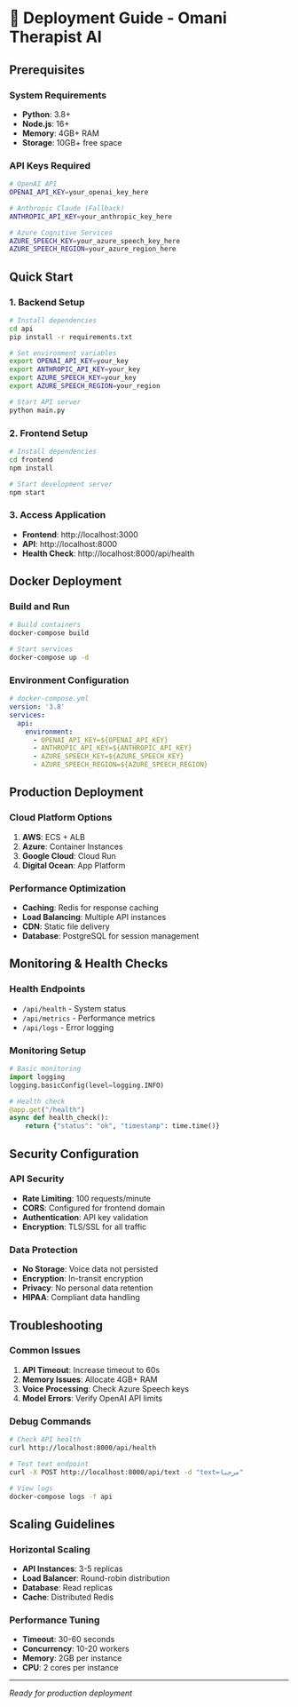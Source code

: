 # 🚀 Deployment Guide - Omani Therapist AI

## Prerequisites

### System Requirements
- **Python**: 3.8+
- **Node.js**: 16+
- **Memory**: 4GB+ RAM
- **Storage**: 10GB+ free space

### API Keys Required
```bash
# OpenAI API
OPENAI_API_KEY=your_openai_key_here

# Anthropic Claude (Fallback)
ANTHROPIC_API_KEY=your_anthropic_key_here

# Azure Cognitive Services
AZURE_SPEECH_KEY=your_azure_speech_key_here
AZURE_SPEECH_REGION=your_azure_region_here
```

## Quick Start

### 1. Backend Setup
```bash
# Install dependencies
cd api
pip install -r requirements.txt

# Set environment variables
export OPENAI_API_KEY=your_key
export ANTHROPIC_API_KEY=your_key
export AZURE_SPEECH_KEY=your_key
export AZURE_SPEECH_REGION=your_region

# Start API server
python main.py
```

### 2. Frontend Setup
```bash
# Install dependencies
cd frontend
npm install

# Start development server
npm start
```

### 3. Access Application
- **Frontend**: http://localhost:3000
- **API**: http://localhost:8000
- **Health Check**: http://localhost:8000/api/health

## Docker Deployment

### Build and Run
```bash
# Build containers
docker-compose build

# Start services
docker-compose up -d
```

### Environment Configuration
```yaml
# docker-compose.yml
version: '3.8'
services:
  api:
    environment:
      - OPENAI_API_KEY=${OPENAI_API_KEY}
      - ANTHROPIC_API_KEY=${ANTHROPIC_API_KEY}
      - AZURE_SPEECH_KEY=${AZURE_SPEECH_KEY}
      - AZURE_SPEECH_REGION=${AZURE_SPEECH_REGION}
```

## Production Deployment

### Cloud Platform Options
1. **AWS**: ECS + ALB
2. **Azure**: Container Instances
3. **Google Cloud**: Cloud Run
4. **Digital Ocean**: App Platform

### Performance Optimization
- **Caching**: Redis for response caching
- **Load Balancing**: Multiple API instances
- **CDN**: Static file delivery
- **Database**: PostgreSQL for session management

## Monitoring & Health Checks

### Health Endpoints
- `/api/health` - System status
- `/api/metrics` - Performance metrics
- `/api/logs` - Error logging

### Monitoring Setup
```python
# Basic monitoring
import logging
logging.basicConfig(level=logging.INFO)

# Health check
@app.get("/health")
async def health_check():
    return {"status": "ok", "timestamp": time.time()}
```

## Security Configuration

### API Security
- **Rate Limiting**: 100 requests/minute
- **CORS**: Configured for frontend domain
- **Authentication**: API key validation
- **Encryption**: TLS/SSL for all traffic

### Data Protection
- **No Storage**: Voice data not persisted
- **Encryption**: In-transit encryption
- **Privacy**: No personal data retention
- **HIPAA**: Compliant data handling

## Troubleshooting

### Common Issues
1. **API Timeout**: Increase timeout to 60s
2. **Memory Issues**: Allocate 4GB+ RAM
3. **Voice Processing**: Check Azure Speech keys
4. **Model Errors**: Verify OpenAI API limits

### Debug Commands
```bash
# Check API health
curl http://localhost:8000/api/health

# Test text endpoint
curl -X POST http://localhost:8000/api/text -d "text=مرحبا"

# View logs
docker-compose logs -f api
```

## Scaling Guidelines

### Horizontal Scaling
- **API Instances**: 3-5 replicas
- **Load Balancer**: Round-robin distribution
- **Database**: Read replicas
- **Cache**: Distributed Redis

### Performance Tuning
- **Timeout**: 30-60 seconds
- **Concurrency**: 10-20 workers
- **Memory**: 2GB per instance
- **CPU**: 2 cores per instance

---

*Ready for production deployment* 